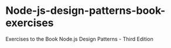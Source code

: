 # Node-js-design-patterns-book-exercises
Exercises to the Book Node.js Design Patterns - Third Edition
